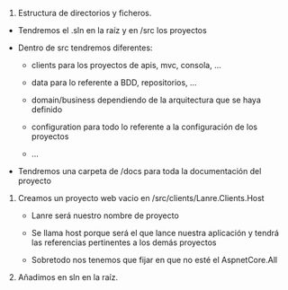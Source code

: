 1.  Estructura de directorios y ficheros.

-   Tendremos el .sln en la raíz y en /src los proyectos

-   Dentro de src tendremos diferentes:

    -   clients para los proyectos de apis, mvc, consola, …

    -   data para lo referente a BDD, repositorios, …

    -   domain/business dependiendo de la arquitectura que se haya definido

    -   configuration para todo lo referente a la configuración de los proyectos

    -   …

-   Tendremos una carpeta de /docs para toda la documentación del proyecto

1.  Creamos un proyecto web vacio en /src/clients/Lanre.Clients.Host

    -   Lanre será nuestro nombre de proyecto

    -   Se llama host porque será el que lance nuestra aplicación y tendrá las
        referencias pertinentes a los demás proyectos

    -   Sobretodo nos tenemos que fijar en que no esté el AspnetCore.All

2.  Añadimos en sln en la raíz.
